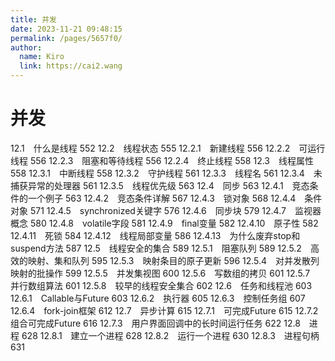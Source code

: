 ```yaml
---
title: 并发
date: 2023-11-21 09:48:15
permalink: /pages/5657f0/
author: 
  name: Kiro
  link: https://cai2.wang
---
```

# 并发

12.1　什么是线程 552
12.2　线程状态 555
12.2.1　新建线程 556
12.2.2　可运行线程 556
12.2.3　阻塞和等待线程 556
12.2.4　终止线程 558
12.3　线程属性 558
12.3.1　中断线程 558
12.3.2　守护线程 561
12.3.3　线程名 561
12.3.4　未捕获异常的处理器 561
12.3.5　线程优先级 563
12.4　同步 563
12.4.1　竞态条件的一个例子 563
12.4.2　竞态条件详解 567
12.4.3　锁对象 568
12.4.4　条件对象 571
12.4.5　synchronized关键字 576
12.4.6　同步块 579
12.4.7　监视器概念 580
12.4.8　volatile字段 581
12.4.9　final变量 582
12.4.10　原子性 582
12.4.11　死锁 584
12.4.12　线程局部变量 586
12.4.13　为什么废弃stop和suspend方法 587
12.5　线程安全的集合 589
12.5.1　阻塞队列 589
12.5.2　高效的映射、集和队列 595
12.5.3　映射条目的原子更新 596
12.5.4　对并发散列映射的批操作 599
12.5.5　并发集视图 600
12.5.6　写数组的拷贝 601
12.5.7　并行数组算法 601
12.5.8　较早的线程安全集合 602
12.6　任务和线程池 603
12.6.1　Callable与Future 603
12.6.2　执行器 605
12.6.3　控制任务组 607
12.6.4　fork-join框架 612
12.7　异步计算 615
12.7.1　可完成Future 615
12.7.2　组合可完成Future 616
12.7.3　用户界面回调中的长时间运行任务 622
12.8　进程 628
12.8.1　建立一个进程 628
12.8.2　运行一个进程 630
12.8.3　进程句柄 631